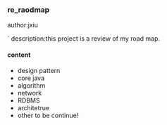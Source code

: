 ### re_raodmap
author:jxiu

`
description:this project is a review of my road map.
#### content
* design pattern
* core java
* algorithm
* network
* RDBMS
* architetrue
* other to be continue!

